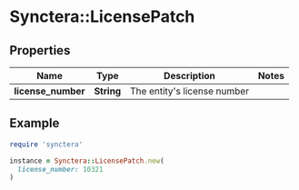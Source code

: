 # Synctera::LicensePatch

## Properties

| Name | Type | Description | Notes |
| ---- | ---- | ----------- | ----- |
| **license_number** | **String** | The entity&#39;s license number |  |

## Example

```ruby
require 'synctera'

instance = Synctera::LicensePatch.new(
  license_number: 10321
)
```

